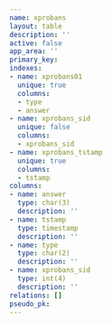 ```yaml
---
name: xprobans
layout: table
description: ''
active: false
app_area: ''
primary_key: 
indexes:
- name: xprobans01
  unique: true
  columns:
  - type
  - answer
- name: xprobans_sid
  unique: false
  columns:
  - xprobans_sid
- name: xprobans_tstamp
  unique: true
  columns:
  - tstamp
columns:
- name: answer
  type: char(3)
  description: ''
- name: tstamp
  type: timestamp
  description: ''
- name: type
  type: char(2)
  description: ''
- name: xprobans_sid
  type: int(4)
  description: ''
relations: []
pseudo_pk: 
---
```


